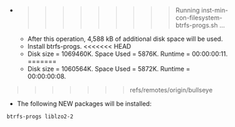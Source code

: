 * >>>>>>>>> Running inst-min-con-filesystem-btrfs-progs.sh ...
  * After this operation, 4,588 kB of additional disk space will be used.
  * Install btrfs-progs.
<<<<<<< HEAD
  * Disk size = 1069460K. Space Used = 5876K. Runtime = 00:00:00:11.
=======
  * Disk size = 1060564K. Space Used = 5872K. Runtime = 00:00:00:08.
>>>>>>> refs/remotes/origin/bullseye
  * The following NEW packages will be installed:
  ```bash
btrfs-progs liblzo2-2
  ```
